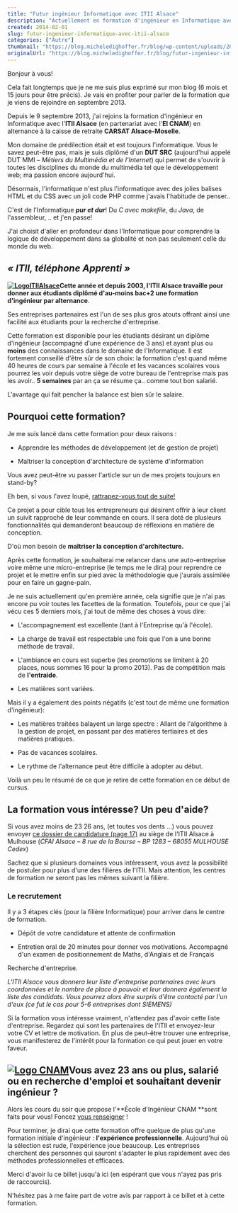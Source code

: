```yaml
---
title: "Futur ingénieur Informatique avec ITII Alsace"
description: "Actuellement en formation d'ingénieur en Informatique avec l'ITII Alsace en partenariat avec le EI CNAM en alternance à la caisse de retraite CARSAT Alsace-Mose..."
created: 2014-02-01
slug: futur-ingenieur-informatique-avec-itii-alsace
categories: ["Autre"]
thumbnail: "https://blog.micheledighoffer.fr/blog/wp-content/uploads/2014/01/tb_formationingenieur-800x288.png"
originalUrl: "https://blog.micheledighoffer.fr/blog/futur-ingenieur-informatique-avec-itii-alsace/"
---
```


Bonjour à vous!

Cela fait longtemps que je ne me suis plus exprimé sur mon blog (6 mois et 15 jours pour être précis). Je vais en profiter pour parler de la formation que je viens de rejoindre en septembre 2013.

Depuis le 9 septembre 2013, j'ai rejoins la formation d'ingénieur en Informatique avec l'**ITII Alsace** (en partenariat avec l'**EI CNAM**) en alternance à la caisse de retraite **CARSAT Alsace-Moselle**.

Mon domaine de prédilection était et est toujours l'informatique. Vous le savez peut-être pas, mais je suis diplômé d'un **DUT SRC** (aujourd'hui appelé DUT MMI &#8211; *Métiers du Multimédia et de l'Internet*) qui permet de s'ouvrir à toutes les disciplines du monde du multimédia tel que le développement web; ma passion encore aujourd'hui.

Désormais, l'informatique n'est plus l'informatique avec des jolies balises HTML et du CSS avec un joli code PHP comme j'avais l'habitude de penser..

C'est de l'Informatique ***pur et dur***! Du *C avec makefile*, du *Java*, de l'assembleur, .. et j'en passe!

J'ai choisit d'aller en profondeur dans l'Informatique pour comprendre la logique de développement dans sa globalité et non pas seulement celle du monde du web.

## *« ITII, téléphone Apprenti »*

**[![LogoITIIAlsace](https://micheledighoffer.fr/blog/wp-content/uploads/2014/01/itiiAlsace_Mention__RVB_-300x145.jpg)](https://micheledighoffer.fr/blog/wp-content/uploads/2014/01/itiiAlsace_Mention__RVB_.jpg)**Cette année et depuis 2003, l'**ITII Alsace** travaille pour donner aux étudiants diplômé d'au-moins bac+2 une formation d'ingénieur par** alternance**.

Ses entreprises partenaires est l'un de ses plus gros atouts offrant ainsi une facilité aux étudiants pour la recherche d'entreprise.

Cette formation est disponible pour les étudiants désirant un diplôme d'ingénieur (accompagné d'une expérience de 3 ans) et ayant plus ou **moins** des connaissances dans le domaine de l'Informatique. Il est fortement conseillé d'être sûr de son choix: la formation c'est quand même 40 heures de cours par semaine à l'école et les vacances scolaires vous pourrez les voir depuis votre siège de votre bureau de l'entreprise mais pas les avoir.. **5 semaines** par an ça se résume ça.. comme tout bon salarié.

L'avantage qui fait pencher la balance est bien sûr le salaire.

## Pourquoi cette formation?

Je me suis lancé dans cette formation pour deux raisons :

- Apprendre les méthodes de développement (et de gestion de projet)

- Maîtriser la conception d'architecture de système d'information

Vous avez peut-être vu passer l'article sur un de mes projets toujours en stand-by?

Eh ben, si vous l'avez loupé, [rattrapez-vous tout de suite!](https://book.micheledighoffer.fr/article/interface-client-entreprise/)

Ce projet a pour cible tous les entrepreneurs qui désirent offrir à leur client un suivit rapproché de leur commande en cours. Il sera doté de plusieurs fonctionnalités qui demanderont beaucoup de réflexions en matière de conception.

D'où mon besoin de **maîtriser la conception d'architecture.**

Après cette formation, je souhaiterai me relancer dans une auto-entreprise voire même une micro-entreprise (le temps me le dira) pour reprendre ce projet et le mettre enfin sur pied avec la méthodologie que j'aurais assimilée pour en faire un gagne-pain.

Je ne suis actuellement qu'en première année, cela signifie que je n'ai pas encore pu voir toutes les facettes de la formation. Toutefois, pour ce que j'ai vécu ces 5 derniers mois, j'ai tout de même des choses à vous dire:

- L'accompagnement est excellente (tant à l'Entreprise qu'à l'école).

- La charge de travail est respectable une fois que l'on a une bonne méthode de travail.

- L'ambiance en cours est superbe (les promotions se limitent à 20 places, nous sommes 16 pour la promo 2013). Pas de compétition mais de **l'entraide**.

- Les matières sont variées.

Mais il y a également des points négatifs (c'est tout de même une formation d'ingénieur):

- Les matières traitées balayent un large spectre : Allant de l'algorithme à la gestion de projet, en passant par des matières tertiaires et des matières pratiques.

- Pas de vacances scolaires.

- Le rythme de l'alternance peut être difficile à adopter au début.

Voilà un peu le résumé de ce que je retire de cette formation en ce début de cursus.

## La formation vous intéresse? Un peu d'aide?

Si vous avez moins de 23 26 ans, (et toutes vos dents ...) vous pouvez envoyer [ce dossier de candidature (page 17)](http://www.itii-alsace.fr/files/file/2013-2014/Dossier%20inscription%20INFO%20FC.pdf) au siège de l'ITII Alsace à Mulhouse (*CFAI Alsace – 8 rue de la Bourse – BP 1283 – 68055 MULHOUSE Cedex*)

Sachez que si plusieurs domaines vous intéressent, vous avez la possibilité de postuler pour plus d'une des filières de l'ITII. Mais attention, les centres de formation ne seront pas les mêmes suivant la filière.

### Le recrutement

Il y a 3 étapes clés (pour la filière Informatique) pour arriver dans le centre de formation.

- Dépôt de votre candidature et attente de confirmation

- Entretien oral de 20 minutes pour donner vos motivations. Accompagné d'un examen de positionnement de Maths, d'Anglais et de Français

Recherche d'entreprise.

*L'ITII Alsace vous donnera leur liste d'entreprise partenaires avec leurs coordonnées et le nombre de place à pouvoir et leur donnera également la liste des candidats. Vous pourrez alors être surpris d'être contacté par l'un d'eux (ce fut le cas pour 5-6 entreprises dont SIEMENS)*

Si la formation vous intéresse vraiment, n'attendez pas d'avoir cette liste d'entreprise. Regardez qui sont les partenaires de l'ITII et envoyez-leur votre CV et lettre de motivation. En plus de peut-être trouver une entreprise, vous manifesterez de l'intérêt pour la formation ce qui peut jouer en votre faveur.

## [![Logo CNAM](https://micheledighoffer.fr/blog/wp-content/uploads/2014/01/b938e9bc6b93b7a20b5628b857a83d40.jpeg)](https://micheledighoffer.fr/blog/wp-content/uploads/2014/01/b938e9bc6b93b7a20b5628b857a83d40.jpeg)Vous avez 23 ans ou plus, salarié ou en recherche d'emploi et souhaitant devenir ingénieur ?

Alors les cours du soir que propose l'**École d'Ingénieur CNAM **sont faits pour vous! Foncez [vous renseigner](http://ecole-ingenieur.cnam.fr/devenir-ingenieur/hors-temps-de-travail/) !

Pour terminer, je dirai que cette formation offre quelque de plus qu'une formation initiale d'ingénieur : **l'expérience professionnelle**. Aujourd'hui où la sélection est rude, l'expérience joue beaucoup. Les entreprises cherchent des personnes qui sauront s'adapter le plus rapidement avec des méthodes professionnelles et efficaces.

Merci d'avoir lu ce billet jusqu'à ici (en espérant que vous n'ayez pas pris de raccourcis).

N'hésitez pas à me faire part de votre avis par rapport à ce billet et à cette formation.